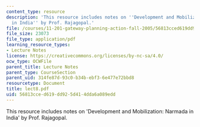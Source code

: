 ```yaml
---
content_type: resource
description: 'This resource includes notes on ''Development and Mobilization: Narmada
  in India'' by Prof. Rajagopal.'
file: /courses/11-201-gateway-planning-action-fall-2005/56813cced619dd925d414dda6a089edd_lect8.pdf
file_size: 23073
file_type: application/pdf
learning_resource_types:
- Lecture Notes
license: https://creativecommons.org/licenses/by-nc-sa/4.0/
ocw_type: OCWFile
parent_title: Lecture Notes
parent_type: CourseSection
parent_uid: 314fe87d-93c0-b34b-ebf3-6e477e72bbd8
resourcetype: Document
title: lect8.pdf
uid: 56813cce-d619-dd92-5d41-4dda6a089edd
---
```

This resource includes notes on 'Development and Mobilization: Narmada in India' by Prof. Rajagopal.